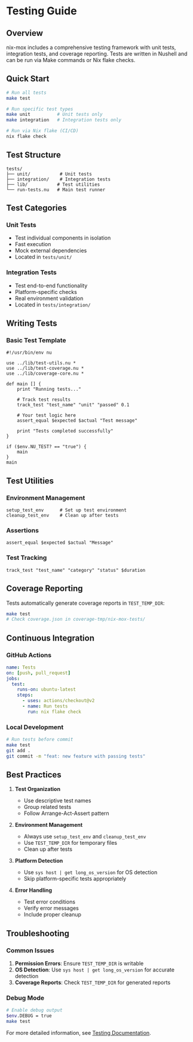 # Testing Guide

## Overview

nix-mox includes a comprehensive testing framework with unit tests, integration tests, and coverage reporting. Tests are written in Nushell and can be run via Make commands or Nix flake checks.

## Quick Start

```bash
# Run all tests
make test

# Run specific test types
make unit          # Unit tests only
make integration   # Integration tests only

# Run via Nix flake (CI/CD)
nix flake check
```

## Test Structure

```
tests/
├── unit/           # Unit tests
├── integration/    # Integration tests
├── lib/           # Test utilities
└── run-tests.nu   # Main test runner
```

## Test Categories

### Unit Tests
- Test individual components in isolation
- Fast execution
- Mock external dependencies
- Located in `tests/unit/`

### Integration Tests
- Test end-to-end functionality
- Platform-specific checks
- Real environment validation
- Located in `tests/integration/`

## Writing Tests

### Basic Test Template

```nushell
#!/usr/bin/env nu

use ../lib/test-utils.nu *
use ../lib/test-coverage.nu *
use ../lib/coverage-core.nu *

def main [] {
    print "Running tests..."
    
    # Track test results
    track_test "test_name" "unit" "passed" 0.1
    
    # Your test logic here
    assert_equal $expected $actual "Test message"
    
    print "Tests completed successfully"
}

if ($env.NU_TEST? == "true") {
    main
}
main
```

## Test Utilities

### Environment Management
```nushell
setup_test_env      # Set up test environment
cleanup_test_env    # Clean up after tests
```

### Assertions
```nushell
assert_equal $expected $actual "Message"
```

### Test Tracking
```nushell
track_test "test_name" "category" "status" $duration
```

## Coverage Reporting

Tests automatically generate coverage reports in `TEST_TEMP_DIR`:

```bash
make test
# Check coverage.json in coverage-tmp/nix-mox-tests/
```

## Continuous Integration

### GitHub Actions
```yaml
name: Tests
on: [push, pull_request]
jobs:
  test:
    runs-on: ubuntu-latest
    steps:
      - uses: actions/checkout@v2
      - name: Run tests
        run: nix flake check
```

### Local Development
```bash
# Run tests before commit
make test
git add .
git commit -m "feat: new feature with passing tests"
```

## Best Practices

1. **Test Organization**
   - Use descriptive test names
   - Group related tests
   - Follow Arrange-Act-Assert pattern

2. **Environment Management**
   - Always use `setup_test_env` and `cleanup_test_env`
   - Use `TEST_TEMP_DIR` for temporary files
   - Clean up after tests

3. **Platform Detection**
   - Use `sys host | get long_os_version` for OS detection
   - Skip platform-specific tests appropriately

4. **Error Handling**
   - Test error conditions
   - Verify error messages
   - Include proper cleanup

## Troubleshooting

### Common Issues

1. **Permission Errors**: Ensure `TEST_TEMP_DIR` is writable
2. **OS Detection**: Use `sys host | get long_os_version` for accurate detection
3. **Coverage Reports**: Check `TEST_TEMP_DIR` for generated reports

### Debug Mode

```bash
# Enable debug output
$env.DEBUG = true
make test
```

For more detailed information, see [Testing Documentation](./../scripting/TESTING.md). 

